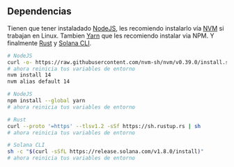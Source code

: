 ## Dependencias

Tienen que tener instaladado [NodeJS](https://nodejs.org/es/), les recomiendo instalarlo vía [NVM](https://github.com/nvm-sh/nvm#installing-and-updating) si trabajan en Linux. Tambien [Yarn](https://classic.yarnpkg.com/lang/en/docs/install/#debian-stable) que les recomiendo instalar via NPM. Y finalmente [Rust](https://www.rust-lang.org/tools/install) y [Solana CLI](https://docs.solana.com/cli/install-solana-cli-tools).

```bash
# NodeJS
curl -o- https://raw.githubusercontent.com/nvm-sh/nvm/v0.39.0/install.sh | bash
# ahora reinicia tus variables de entorno
nvm install 14
nvm alias default 14

# NodeJS
npm install --global yarn
# ahora reinicia tus variables de entorno

# Rust
curl --proto '=https' --tlsv1.2 -sSf https://sh.rustup.rs | sh
# ahora reinicia tus variables de entorno

# Solana CLI
sh -c "$(curl -sSfL https://release.solana.com/v1.8.0/install)"
# ahora reinicia tus variables de entorno
```
